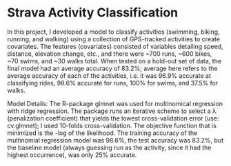 # Strava Activity Classification
In this project, I developed a model to classify activities (swimming, biking, running, and walking) using a collection of GPS-tracked activities to create covariates. The features (covariates) consisted of variables detailing speed, distance, elevation change, etc., and there were ~700 runs, ~600 bikes, ~70 swims, and ~30 walks total. When tested on a hold-out set of data, the final model had an average accuracy of 83.2%; average here refers to the average accuracy of each of the activities, i.e. it was 96.9% accurate at classifying rides, 98.6% accurate for runs, 100% for swims, and 37.5% for walks.

Model Details:  The R-package glmnet was used for multinomical regression with ridge regression. The package runs an iterative scheme to select a λ (penalization coefficient) that yields the lowest cross-validation error (use: cv.glmnet); I used 10-folds cross-validation.  The objective function that is minimized is the -log of the likelihood. The training accuracy of the multinomial regression model was 98.6%, the test accuracy was 83.2%, but the baseline model (always guessing run as the activity, since it had the highest occurrence), was only 25% accurate. 
